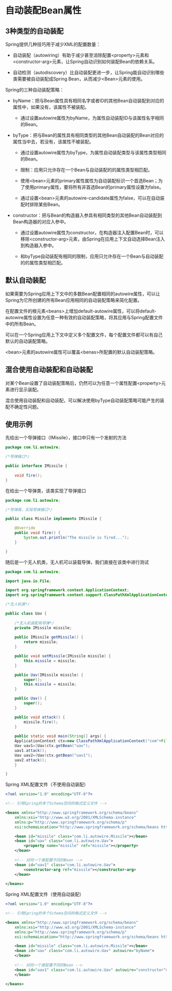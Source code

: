 # 自动装配Bean属性

## 3种类型的自动装配

Spring提供几种技巧用于减少XML的配置数量：

- 自动装配（autowiring）有助于减少甚至消除配置&lt;property&gt;元素和&lt;constructor-arg&gt;元素，让Spring自动识别如何装配Bean的依赖关系。

- 自动检测（autodiscovery）比自动装配更进一步，让Spring能自动识别哪些类需要被自动装配成Spring Bean，从而减少&lt;Bean&gt;元素的使用。

Spring的三种自动装配策略：

- byName：把与Bean属性具有相同名字或者ID的其他Bean自动装配到对应的属性中，如果没有，该属性不被装配。

	- 通过设置autowire属性为byName，为属性自动装配ID与该属性名字相同的Bean。

- byType：把与Bean的属性具有相同类型的其他Bean自动装配的Bean对应的属性当中去，若没有，该属性不被装配。

	- 通过设置autowire属性为byType，为属性自动装配类型与该属性类型相同的Bean。

	- 限制：应用只允许存在一个Bean与自动装配的的属性类型相匹配。

	- 使用&lt;bean&gt;元素的primary属性属性为自动装配标识一个首选Bean；为了使用primary属性，要将所有非首选Bean的primary属性设置为false。

	- 通过设置&lt;bean&gt;元素的autowire-candidate属性为false，可以在自动装配时排除某些Bean。

- constructor：把与Bean的构造器入参具有相同类型的其他Bean自动装配到Bean构造器的对应入参中。

	- 通过设置autowire属性为constructor，在构造器注入配置Bean时，可以移除&lt;constructor-arg&gt;元素，由Spring在应用上下文自动选择Bean注入到构造器入参中。

	- 和byType自动装配有相同的限制，应用只允许存在一个Bean与自动装配的的属性类型相匹配。


## 默认自动装配

如果需要为Spring应用上下文中的多数Bean配置相同的autowire属性，可以让Spring为它所创建的所有Bean应用相同的自动装配策略来简化配置。

在配置文件的根元素&lt;beans&gt;上增加default-autowire属性，可以将default-autowire属性设置为任意一种有效的自动装配策略，将其应用与Spring配置文件中的所有Bean。

可以在一个Spring应用上下文中定义多个配置文件，每个配置文件都可以有自己默认的自动装配策略。

&lt;bean&gt;元素的autowire属性可以覆盖&lt;benas&gt;所配置的默认自动装配策略。

## 混合使用自动装配和自动装配

对某个Bean设置了自动装配策略后，仍然可以为任意一个属性配置&lt;property&gt;元素进行显示装配。

混合使用自动装配和自动装配，可以解决使用byType自动装配策略可能产生的装配不确定性问题。

## 使用示例

先给出一个导弹接口（IMissile），接口中只有一个发射的方法

```java
package com.li.autowire;

/*导弹接口*/

public interface IMissile {
	
	void fire();
}

```

在给出一个导弹类，该类实现了导弹接口

```java
package com.li.autowire;

/*导弹类，实现导弹接口*/

public class Missile implements IMissile {

	@Override
	public void fire() {
		System.out.println("The missile is fired...");
	}

}

```

随后是一个无人机类，无人机可以装载导弹，我们直接在该类中进行测试

```java
package com.li.autowire;

import java.io.File;

import org.springframework.context.ApplicationContext;
import org.springframework.context.support.ClassPathXmlApplicationContext;

/*无人机类*/

public class Uav {
	
	/*无人机装配有导弹*/
	private IMissile missile;
	
	public IMissile getMissile() {
		return missile;
	}

	public void setMissile(IMissile missile) {
		this.missile = missile;
	}

	public Uav(IMissile missile) {
		super();
		this.missile = missile;
	}

	public Uav() {
		super();
	}

	public void attack() {
		missile.fire();
	}
    
    public static void main(String[] args) {
    ApplicationContext ctx=new ClassPathXmlApplicationContext("com"+File.separator+"li"+File.separator+"autowire"+File.separator+"uav.xml");
    Uav uav1=(Uav)ctx.getBean("uav");
    uav1.attack();
    Uav uav2=(Uav)ctx.getBean("uav1");
    uav2.attack();
	}

}
```

Spring XML配置文件（不使用自动装配）

```xml
<?xml version="1.0" encoding="UTF-8"?>

<!-- 引用Spring的多个Schema空间的格式定义文件 -->

<beans xmlns="http://www.springframework.org/schema/beans"
	xmlns:xsi="http://www.w3.org/2001/XMLSchema-instance"
	xmlns:p="http://www.springframework.org/schema/p"
	xsi:schemaLocation="http://www.springframework.org/schema/beans http://www.springframework.org/schema/beans/spring-beans.xsd">

	<bean id="missile" class="com.li.autowire.Missile"></bean>
	<bean id="uav" class="com.li.autowire.Uav">
		<property name="missile" ref="missile"></property>
	</bean>
	
	<!-- 对同一个类配置不同的Bean -->
	<bean id="uav1" class="com.li.autowire.Uav">
		<constructor-arg ref="missile"></constructor-arg>
	</bean>
	
</beans>
```

Spring XML配置文件（使用自动装配）

```xml
<?xml version="1.0" encoding="UTF-8"?>

<!-- 引用Spring的多个Schema空间的格式定义文件 -->

<beans xmlns="http://www.springframework.org/schema/beans"
	xmlns:xsi="http://www.w3.org/2001/XMLSchema-instance"
	xmlns:p="http://www.springframework.org/schema/p"
	xsi:schemaLocation="http://www.springframework.org/schema/beans http://www.springframework.org/schema/beans/spring-beans.xsd">

	<bean id="missile" class="com.li.autowire.Missile"></bean>
	<bean id="uav" class="com.li.autowire.Uav" autowire="byName">
	</bean>
	
	<!-- 对同一个类配置不同的Bean -->
	<bean id="uav1" class="com.li.autowire.Uav" autowire="constructor">
	</bean>
	
</beans>
```